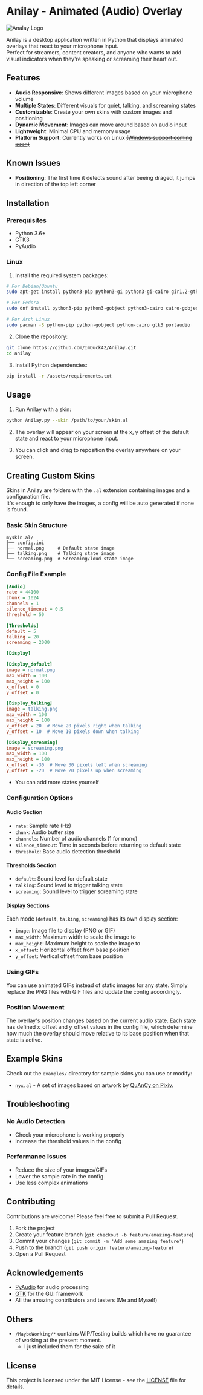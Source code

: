 # Anilay - Animated (Audio) Overlay

![Analay Logo](/assets/logo.svg)

Anilay is a desktop application written in Python that displays animated overlays that react to your microphone input.  
Perfect for streamers, content creators, and anyone who wants to add visual indicators when they're speaking or screaming their heart out.

## Features

- **Audio Responsive**: Shows different images based on your microphone volume
- **Multiple States**: Different visuals for quiet, talking, and screaming states
- **Customizable**: Create your own skins with custom images and positioning
- **Dynamic Movement**: Images can move around based on audio input
- **Lightweight**: Minimal CPU and memory usage
- **Platform Support**: Currently works on Linux [~~(Windows support coming soon)~~](/MaybeWorking/AnilayWindows.py)

## Known Issues

- **Positioning**: The  first time it detects sound after beeing draged, it jumps in direction of the top left corner

## Installation

### Prerequisites

- Python 3.6+
- GTK3
- PyAudio

### Linux

1. Install the required system packages:

```bash
# For Debian/Ubuntu
sudo apt-get install python3-pip python3-gi python3-gi-cairo gir1.2-gtk-3.0 portaudio19-dev

# For Fedora
sudo dnf install python3-pip python3-gobject python3-cairo cairo-gobject gtk3 portaudio-devel

# For Arch Linux
sudo pacman -S python-pip python-gobject python-cairo gtk3 portaudio
```

2. Clone the repository:

```bash
git clone https://github.com/ImDuck42/Anilay.git
cd anilay
```

3. Install Python dependencies:

```bash
pip install -r /assets/requirements.txt
```

## Usage

1. Run Anilay with a skin:

```bash
python Anilay.py --skin /path/to/your/skin.al
```

2. The overlay will appear on your screen at the x, y offset of the default state and react to your microphone input.

3. You can click and drag to reposition the overlay anywhere on your screen.

## Creating Custom Skins

Skins in Anilay are folders with the `.al` extension containing images and a configuration file.  
It's enough to only have the images, a config will be auto generated if none is found.

### Basic Skin Structure

```
myskin.al/
├── config.ini
├── normal.png     # Default state image
├── talking.png    # Talking state image
└── screaming.png  # Screaming/loud state image
```

### Config File Example

```ini
[Audio]
rate = 44100
chunk = 1024
channels = 1
silence_timeout = 0.5
threshold = 50

[Thresholds]
default = 5
talking = 20
screaming = 2000

[Display]

[Display_default]
image = normal.png
max_width = 100
max_height = 100
x_offset = 0
y_offset = 0

[Display_talking]
image = talking.png
max_width = 100
max_height = 100
x_offset = 20  # Move 20 pixels right when talking
y_offset = 10  # Move 10 pixels down when talking

[Display_screaming]
image = screaming.png
max_width = 100
max_height = 100
x_offset = -30  # Move 30 pixels left when screaming
y_offset = -20  # Move 20 pixels up when screaming
```
- You can add more states yourself

### Configuration Options

#### Audio Section
- `rate`: Sample rate (Hz)
- `chunk`: Audio buffer size
- `channels`: Number of audio channels (1 for mono)
- `silence_timeout`: Time in seconds before returning to default state
- `threshold`: Base audio detection threshold

#### Thresholds Section
- `default`: Sound level for default state
- `talking`: Sound level to trigger talking state
- `screaming`: Sound level to trigger screaming state

#### Display Sections
Each mode (`default`, `talking`, `screaming`) has its own display section:

- `image`: Image file to display (PNG or GIF)
- `max_width`: Maximum width to scale the image to
- `max_height`: Maximum height to scale the image to
- `x_offset`: Horizontal offset from base position
- `y_offset`: Vertical offset from base position

### Using GIFs
You can use animated GIFs instead of static images for any state. 
Simply replace the PNG files with GIF files and update the config accordingly.

### Position Movement
The overlay's position changes based on the current audio state. Each state has defined x_offset and y_offset values in the config file, which determine how much the overlay should move relative to its base position when that state is active.

## Example Skins

Check out the `examples/` directory for sample skins you can use or modify:

- `nyx.al` - A set of images based on artwork by [QuAnCy on Pixiv](https://www.pixiv.net/en/users/23763079).

## Troubleshooting

### No Audio Detection
- Check your microphone is working properly
- Increase the threshold values in the config

### Performance Issues
- Reduce the size of your images/GIFs
- Lower the sample rate in the config
- Use less complex animations

## Contributing

Contributions are welcome! Please feel free to submit a Pull Request.

1. Fork the project
2. Create your feature branch (`git checkout -b feature/amazing-feature`)
3. Commit your changes (`git commit -m 'Add some amazing feature'`)
4. Push to the branch (`git push origin feature/amazing-feature`)
5. Open a Pull Request

## Acknowledgements

- [PyAudio](https://people.csail.mit.edu/hubert/pyaudio/) for audio processing
- [GTK](https://www.gtk.org/) for the GUI framework
- All the amazing contributors and testers (Me and Myself)

## Others

- `/MaybeWorking/*` contains WIP/Testing builds which have no guarantee of working at the present moment.  
    - I just included them for the sake of it

## License

This project is licensed under the MIT License - see the [LICENSE](LICENSE) file for details.
